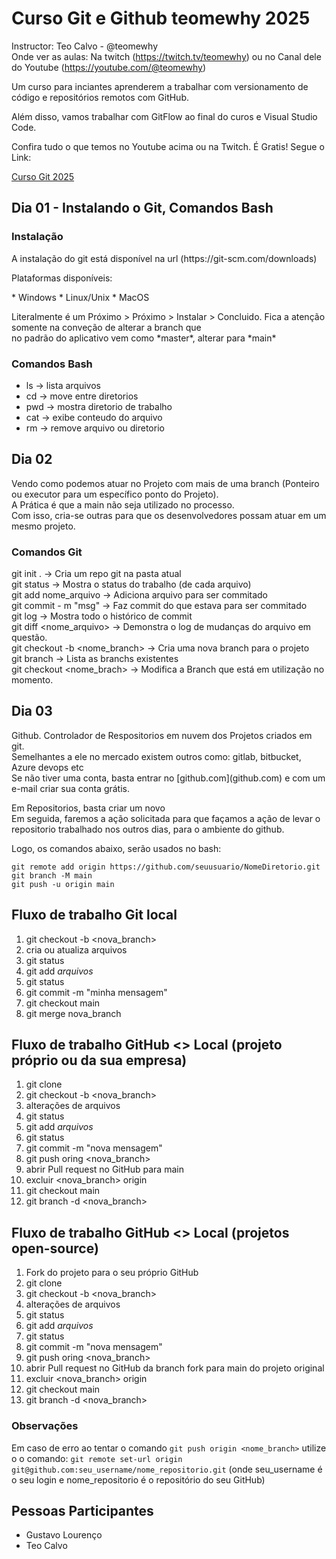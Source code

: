 # Curso Git e Github teomewhy 2025
Instructor: Teo Calvo - @teomewhy <br>
Onde ver as aulas: Na twitch (https://twitch.tv/teomewhy) ou no Canal dele do Youtube (https://youtube.com/@teomewhy) <br>

<p> Um curso para inciantes aprenderem a trabalhar com versionamento de código e repositórios remotos com GitHub. <br>

Além disso, vamos trabalhar com GitFlow ao final do curos e Visual Studio Code. <br>

Confira tudo o que temos no Youtube acima ou na Twitch. É Gratis! Segue o Link:

[Curso Git 2025](https://youtube.com/@teomewhy)

</p>

## Dia 01 - Instalando o Git, Comandos Bash

### Instalação
</p> A instalação do git está disponível na url (https://git-scm.com/downloads) </p>
<p>Plataformas disponíveis: </p>
* Windows
* Linux/Unix
* MacOS

<p>Literalmente é um Próximo > Próximo > Instalar > Concluido. Fica a atenção somente na conveção de alterar a branch que <br> 
no padrão do aplicativo vem como *master*, alterar para *main*
</p>

### Comandos Bash
* ls -> lista arquivos
* cd -> move entre diretorios
* pwd -> mostra diretorio de trabalho
* cat -> exibe conteudo do arquivo
* rm -> remove arquivo ou diretorio

## Dia 02

Vendo como podemos atuar no Projeto com mais de uma branch (Ponteiro ou executor para um específico ponto do Projeto). <br> 
A Prática é que a main não seja utilizado no processo. <br>
Com isso, cria-se outras para que os desenvolvedores possam atuar em um mesmo projeto.

### Comandos Git

git init .                      -> Cria um repo git na pasta atual <br>
git status                      -> Mostra o status do trabalho (de cada arquivo) <br>
git add nome_arquivo            -> Adiciona arquivo para ser commitado <br>
git commit - m "msg"            -> Faz commit do que estava para ser commitado <br>
git log                         -> Mostra todo o histórico de commit <br>
git diff <nome_arquivo>         -> Demonstra o log de mudanças do arquivo em questão. <br>
git checkout -b <nome_branch>   -> Cria uma nova branch para o projeto <br>
git branch                      -> Lista as branchs existentes <br>
git checkout <nome_brach>       -> Modifica a Branch que está em utilização no momento.

## Dia 03
<p>Github. Controlador de Respositorios em nuvem dos Projetos criados em git.<br>
Semelhantes a ele no mercado existem outros como: gitlab, bitbucket, Azure devops etc <br>
Se não tiver uma conta, basta entrar no [github.com](github.com) e com um e-mail criar sua conta grátis. </p>

Em Repositorios, basta criar um novo<br>
Em seguida, faremos a ação solicitada para que façamos a ação de levar o repositorio trabalhado nos outros dias, para o ambiente do github.<br>

Logo, os comandos abaixo, serão usados no bash:
```
git remote add origin https://github.com/seuusuario/NomeDiretorio.git
git branch -M main
git push -u origin main
```
## Fluxo de trabalho Git local
01. git checkout -b <nova_branch>
02. cria ou atualiza arquivos
03. git status
04. git add *arquivos*
05. git status
06. git commit -m "minha mensagem"
07. git checkout main
08. git merge nova_branch

## Fluxo de trabalho GitHub <> Local (projeto próprio ou da sua empresa)
01. git clone <endereco do projeto>
02. git checkout -b <nova_branch>
03. alterações de arquivos
04. git status
05. git add *arquivos* 
06. git status
07. git commit -m "nova mensagem"
08. git push oring <nova_branch>
09. abrir Pull request no GitHub para main
10. excluir <nova_branch> origin
11. git checkout main
12. git branch -d <nova_branch>


## Fluxo de trabalho GitHub <> Local (projetos open-source)

01. Fork do projeto para o seu próprio GitHub
02. git clone <endereco do projeto fork>
03. git checkout -b <nova_branch>
04. alterações de arquivos
05. git status
06. git add *arquivos* 
07. git status
08. git commit -m "nova mensagem"
09. git push oring <nova_branch>
10. abrir Pull request no GitHub da branch fork para main do projeto original
11. excluir <nova_branch> origin
12. git checkout main
13. git branch -d <nova_branch>

### Observações
Em caso de erro ao tentar o comando `git push origin <nome_branch>` utilize o o comando:
`git remote set-url origin git@github.com:seu_username/nome_repositorio.git` (onde seu_username é o seu login e nome_repositorio é o repositório do seu GitHub)

## Pessoas Participantes
- Gustavo Lourenço
- Teo Calvo
